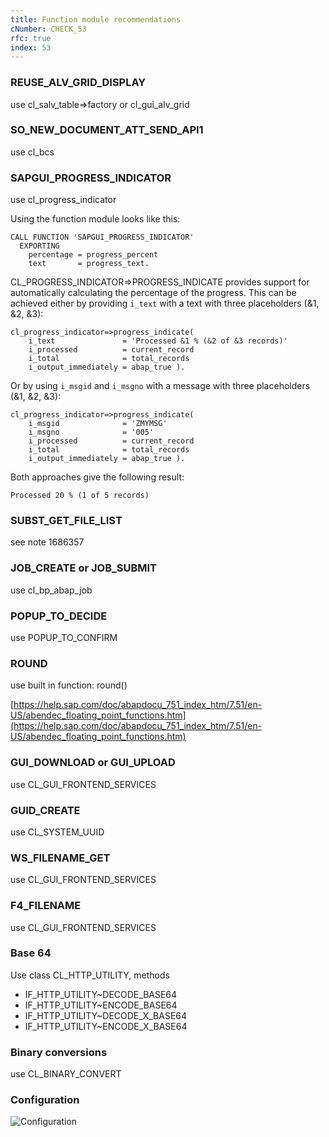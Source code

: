 ```yaml
---
title: Function module recommendations
cNumber: CHECK_53
rfc: true
index: 53
---
```


### REUSE_ALV_GRID_DISPLAY
use cl_salv_table=>factory or cl_gui_alv_grid

### SO_NEW_DOCUMENT_ATT_SEND_API1
use cl_bcs

### SAPGUI_PROGRESS_INDICATOR
use cl_progress_indicator

Using the function module looks like this:

```abap
CALL FUNCTION 'SAPGUI_PROGRESS_INDICATOR'
  EXPORTING
    percentage = progress_percent
    text       = progress_text.
```

CL_PROGRESS_INDICATOR=>PROGRESS_INDICATE provides support for automatically calculating the percentage of the progress. 
This can be achieved either by providing ```i_text``` with a text with three placeholders (&1, &2, &3):

```abap
cl_progress_indicator=>progress_indicate(
    i_text               = 'Processed &1 % (&2 of &3 records)'
    i_processed          = current_record
    i_total              = total_records
    i_output_immediately = abap_true ).
```

Or by using ```i_msgid``` and ```i_msgno``` with a message with three placeholders (&1, &2, &3):

```abap
cl_progress_indicator=>progress_indicate(
    i_msgid              = 'ZMYMSG'
    i_msgno              = '005'
    i_processed          = current_record
    i_total              = total_records
    i_output_immediately = abap_true ).
```

Both approaches give the following result:

```Processed 20 % (1 of 5 records)```

### SUBST_GET_FILE_LIST
see note 1686357

### JOB_CREATE or JOB_SUBMIT
use cl_bp_abap_job

### POPUP_TO_DECIDE
use POPUP_TO_CONFIRM

### ROUND
use built in function: round()

[https://help.sap.com/doc/abapdocu_751_index_htm/7.51/en-US/abendec_floating_point_functions.htm](https://help.sap.com/doc/abapdocu_751_index_htm/7.51/en-US/abendec_floating_point_functions.htm)

### GUI_DOWNLOAD or GUI_UPLOAD
use CL_GUI_FRONTEND_SERVICES

### GUID_CREATE
use CL_SYSTEM_UUID

### WS_FILENAME_GET
use CL_GUI_FRONTEND_SERVICES

### F4_FILENAME
use CL_GUI_FRONTEND_SERVICES

### Base 64
Use class CL_HTTP_UTILITY, methods
* IF_HTTP_UTILITY~DECODE_BASE64
* IF_HTTP_UTILITY~ENCODE_BASE64
* IF_HTTP_UTILITY~DECODE_X_BASE64
* IF_HTTP_UTILITY~ENCODE_X_BASE64

### Binary conversions
use CL_BINARY_CONVERT

### Configuration
![Configuration](/img/53_conf.png)

